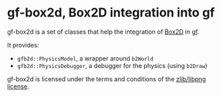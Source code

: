 # gf-box2d, Box2D integration into gf

gf-box2d is a set of classes that help the integration of [Box2D](https://box2d.org/) in [gf](https://github.com/GamedevFramework/gf).

It provides:

- `gfb2d::PhysicsModel`, a wrapper around `b2World`
- `gfb2d::PhysicsDebugger`, a debugger for the physics (using `b2Draw`)

gf-box2d is licensed under the terms and conditions of the [zlib/libpng license](https://opensource.org/licenses/Zlib).

